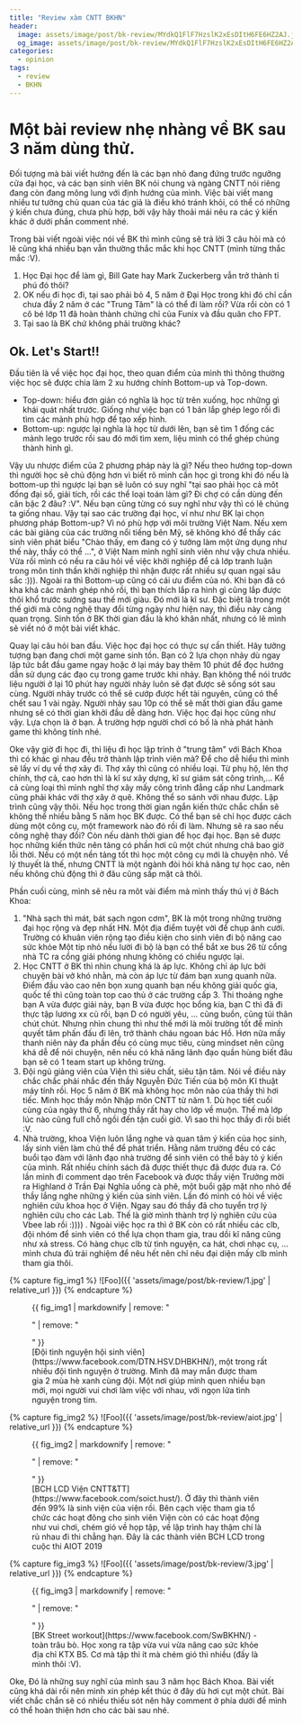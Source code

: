 ```yaml
---
title: "Review xàm CNTT BKHN"
header:
  image: assets/image/post/bk-review/MYdkQ1FlF7HzslK2xEsDItH6FE6HZ2AJ.jpeg
  og_image: assets/image/post/bk-review/MYdkQ1FlF7HzslK2xEsDItH6FE6HZ2AJ.jpeg
categories:
  - opinion
tags:
  - review
  - BKHN
---
```


# Một bài review nhẹ nhàng về BK sau 3 năm dùng thử.

Đối tượng mà bài viết hướng đến là các bạn nhỏ đang đứng trước ngưỡng cửa đại học, và các bạn sinh viên BK nói chung và ngàng CNTT nói riêng đang còn đang mông lung với định hướng của mình. Việc bài viết mang nhiều tư tưởng chủ quan của tác giả là điều khó tránh khỏi, có thể có những ý kiến chưa đúng, chưa phù hợp, bởi vậy hãy thoải mái nêu ra các ý kiến khác ở dưới phần comment nhé.

Trong bài viết ngoài việc nói về BK thì mình cũng sẽ trả lời 3 câu hỏi mà có lẽ cũng khá nhiều bạn vẫn thường thắc mắc khi học CNTT (mình từng thắc mắc :V).  
1. Học Đại học để làm gì, Bill Gate hay Mark Zuckerberg vẫn trở thành tỉ phú đó thôi?
2. OK nếu đi học đi, tại sao phải bỏ 4, 5 năm ở Đại Học trong khi đó chỉ cần chưa đầy 2 năm ở các "Trung Tâm" là có thể đi làm rồi? Vừa rồi còn có 1 cô bé lớp 11 đã hoàn thành chứng chỉ của Funix và đầu quân cho FPT.
3. Tại sao là BK chứ không phải trường khác?

## Ok. Let's Start!!

Đầu tiên là về việc học đại học, theo quan điểm của mình thì thông thường việc học sẽ được chia làm 2 xu hướng chính Bottom-up và Top-down.
* Top-down: hiểu đơn giản có nghĩa là học từ trên xuống, học những gì khái quát nhất trước. Giống như việc bạn có 1 bản lắp ghép lego rồi đi tìm các mảnh phù hợp để  tạo xếp hình.
* Bottom-up: ngược lại nghĩa là học từ dưới lên, bạn sẽ tìm 1 đống các mảnh lego trước rồi sau đó mới tìm xem, liệu mình có thể ghép chúng thành hình gì.

Vậy ưu nhược điểm của 2 phương pháp này là gì? Nếu theo hướng top-down thì người học sẽ chủ động hơn vì biết rõ mình cần học gì trong khi đó nếu là bottom-up thì ngược lại bạn sẽ luôn có suy nghĩ "tại sao phải học cả môt đống đại số, giải tích, rồi các thể loại toán làm gì? Đi chợ có cần dùng đến căn bậc 2 đâu? :V". Nếu bạn cũng từng có suy nghĩ như vậy thì có lẽ chúng ta giống nhau. Vậy tại sao các trường đại học, ví như như BK lại chọn phương pháp Bottom-up? Vì nó phù hợp với môi trường Việt Nam. Nếu xem các bài giảng của các trường nổi tiếng bên Mỹ, sẽ không khó để thấy các sinh viên phát biểu "Chào thấy, em đang có ý tưởng làm một ứng dụng như thế này, thầy có thể ...", ở Việt Nam mình nghĩ sinh viên như vậy chưa nhiều. Vừa rồi mình có nếu ra câu hỏi về việc khởi nghiệp để cả lớp tranh luận trong môn tinh thần khởi nghiệp thì nhận được rất nhiều sự quan ngại sâu sắc :))). Ngoài ra thì Bottom-up cũng có cái ưu điểm của nó. Khi bạn đã có kha khá các mảnh ghép nhỏ rồi, thì bạn thích lắp ra hình gì cũng lắp được thôi khổ trước sướng sau thế mới giàu. Đó mới là kĩ sư. Đặc biệt là trong một thế giới mà công nghệ thay đổi từng ngày như hiện nay, thì điều này càng quan trọng. Sinh tồn ở BK thời gian đầu là khó khăn nhất, nhưng có lẽ mình sẽ viết nó ở một bài viết khác.

Quay lại câu hỏi ban đầu. Việc học đại học có thực sự cần thiết. Hãy tưởng tượng bạn đang chơi một game sinh tồn. Bạn có 2 lựa chọn nhảy dù ngay lập tức bắt đầu game ngay hoặc ở lại máy bay thêm 10 phút để đọc hướng dẫn sử dụng các đạo cụ trong game trước khi nhảy. Bạn không thể nói trước liệu người ở lại 10 phút hay người nhảy luôn sẽ đạt được sẽ sống sót sau cùng. Người nhảy trước có thể sẽ cướp được hết tài nguyên, cũng có thể chết sau 1 vài ngày. Người nhảy sau 10p có thể sẽ mất thời gian đầu game nhưng sẽ có thời gian khởi đầu dễ dàng hơn. Việc học đại học cũng như vậy. Lựa chọn là ở bạn. À trường hợp người chơi có bố là nhà phát hành game thì không tính nhé.  

Oke vậy giờ đi học đi, thì liệu đi học lập trình ở "trung tâm" với Bách Khoa thì có khác gì nhau đều trở thành lập trình viên mà? Để cho dễ hiểu thì mình sẽ lấy ví dụ về thợ xây đi. Thợ xây thì cũng có nhiều loại. Từ phụ hộ, lên thợ chính, thợ cả, cao hơn thì là kĩ sư xây dựng, kĩ sư giám sát công trình,... Kể cả cùng loại thì mình nghĩ thợ xây mấy công trình đẳng cấp như Landmark cũng phải khác với thợ xây ở quê. Không thể so sánh với nhau được. Lập trình cũng vậy thôi. Nếu học trong thời gian ngắn kiến thức chắc chắn sẽ không thể nhiều bằng 5 năm học BK được. Có thể bạn sẽ chỉ học được cách dùng một công cụ, một framework nào đó rồi đi làm. Nhưng sẽ ra sao nếu công nghệ thay đổi? Còn nếu dành thời gian để học đại học. Bạn sẽ được học những kiến thức nên tảng có phần hơi cũ một chút nhưng chả bao giờ lỗi thời. Nếu có một nền tảng tốt thì học một công cụ mới là chuyện nhỏ. Về lý thuyết là thế, nhưng CNTT là một ngành đòi hỏi khả năng tự học cao, nên nếu không chủ động thì ở đâu cũng sấp mặt cả thôi.

Phần cuối cùng, mình sẽ nêu ra môt vài điểm mà mình thấy thú vị ở Bách Khoa:
1. "Nhà sạch thì mát, bát sạch ngon cơm", BK là một trong những trường đại học rộng và đẹp nhất HN. Một địa điểm tuyệt vời để chụp ảnh cưới. Trường có khuân viên rộng  tạo điều kiện cho sinh viên đi bộ nâng cao sức khỏe Một tip nhỏ nếu lười đi bộ là bạn có thể bắt xe bus 26 từ cổng nhà TC ra cổng giải phóng nhưng không có chiều ngược lại.
2. Học CNTT ở BK thì nhìn chung khá là áp lực. Không chỉ áp lực bởi chuyện bài vở khó nhằn, mà còn áp lực từ đám bạn xung quanh nữa. Điểm đầu vào cao nên bọn xung quanh bạn nếu không giải quốc gia, quốc tế thì cũng toàn top cao thủ ở các trường cấp 3. Thi thoảng nghe bạn A vừa được giải này, bạn B vừa được học bổng kia, bạn C thì đã đi thực tập lương xx củ rồi, bạn D có người yêu, ... cũng buồn, cũng tủi thân chút chút. Nhưng nhìn chung thì như thế mới là môi trường tốt để mình quyết tâm phấn đấu đi lên, trở thành cháu ngoan bác Hồ. Hơn nữa mấy thanh niên này đa phần đều có cùng mục tiêu, cùng mindset nên cũng khá dễ để nói chuyện, nên nếu có khả năng lãnh đạo quần hùng biết đâu bạn sẽ có 1 team start up không trừng.
3. Đội ngủ giảng viên của Viện thì siêu chất, siêu tận tâm. Nói về điều này chắc chắc phải nhắc đến thầy Nguyễn Đức Tiến của bộ môn Kĩ thuật máy tính rồi. Học 5 năm ở BK mà không học môn nào của thầy thì hơi tiếc. Mình học thầy môn Nhập môn CNTT từ năm 1. Dù học tiết cuối cùng của ngày thứ 6, nhưng thầy rất hay cho lớp về muộn. Thế mà lớp lúc nào cũng full chỗ ngồi đến tận cuối giờ. Vì sao thì học thầy đi rồi biết :V.
4. Nhà trường, khoa Viện luôn lắng nghe và quan tâm ý kiến của học sinh, lấy sinh viên làm chủ thể để phát triển. Hằng năm trường đều có các buổi tạo đàm với lãnh đạo nhà trường để sinh viên có thể bày tỏ ý kiến của mình. Rất nhiều chính sách đã được thiết thực đã được đưa ra. Có lần mình đi comment dạo trên Facebook và được thầy viện Trưởng mời ra Highland ở Trần Đại Nghĩa uống cà phê, một buổi gặp mặt nho nhỏ để thầy lắng nghe những ý kiến của sinh viên. Lần đó mình có hỏi về việc nghiên cứu khoa học ở Viện. Ngay sau đó thầy đã cho tuyển trợ lý nghiên cứu cho các Lab. Thế là giờ mình thành trợ lý nghiên cứu của Vbee lab rồi :)))) .
Ngoài việc học ra thì ở BK còn có rất nhiều các clb, đội nhóm để sinh viên có thể lựa chọn tham gia, trau dồi kĩ năng cũng như xả stress. Có hàng chục clb từ tình nguyện, ca hát, chơi nhạc cụ, ... mình chưa đủ trải nghiệm để nêu hết nên chỉ nêu đại diện mấy clb mình tham gia thôi.

{% capture fig_img1 %}
![Foo]({{ 'assets/image/post/bk-review/1.jpg' | relative_url }})
{% endcapture %}

<figure>
  {{ fig_img1 | markdownify | remove: "<p>" | remove: "</p>" }}
  <figcaption>[Đội tình nguyện hội sinh viên](https://www.facebook.com/DTN.HSV.DHBKHN/), một trong rất nhiều đội tình nguyện ở trường. Mình đã may mắn được tham gia 2 mùa hè xanh cùng đội. Một nơi giúp mình quen nhiều bạn mới, mọi người vui chơi làm việc với nhau, với ngọn lửa tình nguyện trong tim.</figcaption>
</figure>

{% capture fig_img2 %}
![Foo]({{ 'assets/image/post/bk-review/aiot.jpg' | relative_url }})
{% endcapture %}

<figure>
  {{ fig_img2 | markdownify | remove: "<p>" | remove: "</p>" }}
  <figcaption>[BCH LCD Viện CNTT&TT](https://www.facebook.com/soict.hust/). Ở đây thì thành viên đến 99% là sinh viện của viện rồi. Bên cạch việc tham gia tổ chức các hoạt đông cho sinh viên Viện còn có các hoạt động như vui chơi, chém gió về họp tập, về lập trình hay thậm chí là rủ nhau đi thi chẳng hạn. Đây là các thành viên BCH LCD trong cuộc thi AIOT 2019 </figcaption>
</figure>

{% capture fig_img3 %}
![Foo]({{ 'assets/image/post/bk-review/3.jpg' | relative_url }})
{% endcapture %}

<figure>
  {{ fig_img3 | markdownify | remove: "<p>" | remove: "</p>" }}
  <figcaption>[BK Street workout](https://www.facebook.com/SwBKHN/) - toàn trâu bò. Học xong ra tập vừa vui vừa nâng cao sức khỏe địa chỉ KTX B5. Cơ mà tập thì ít mà chém gió thì nhiều (đấy là mình thôi :V).</figcaption>
</figure>

Oke, Đó là những suy nghĩ của mình sau 3 năm học Bách Khoa. Bài viết cũng khá dài rồi nên mình xin phép kết thúc ở đây dù hơi cụt một chút. Bài viết chắc chắn sẽ có nhiều thiếu sót nên hãy comment ở phía dưới để mình có thể hoàn thiện hơn cho các bài sau nhé. 
